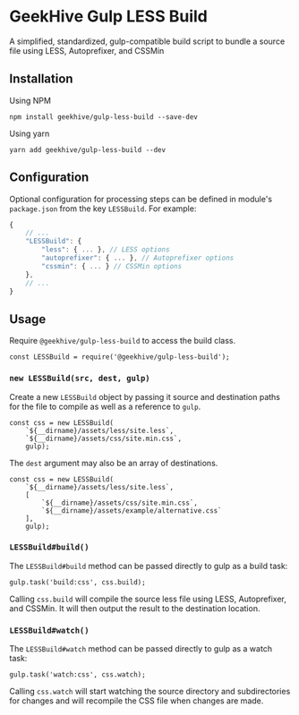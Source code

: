 # GeekHive Gulp LESS Build

A simplified, standardized, gulp-compatible build script to bundle a source file using LESS, Autoprefixer, and CSSMin

## Installation

Using NPM

```
npm install geekhive/gulp-less-build --save-dev
```

Using yarn

```
yarn add geekhive/gulp-less-build --dev
```

## Configuration

Optional configuration for processing steps can be defined in module's `package.json` from the key `LESSBuild`.  For example:

```js
{
    // ...
    "LESSBuild": {
        "less": { ... }, // LESS options
        "autoprefixer": { ... }, // Autoprefixer options
        "cssmin": { ... } // CSSMin options
    },
    // ...
}
```

## Usage

Require `@geekhive/gulp-less-build` to access the build class.

```
const LESSBuild = require('@geekhive/gulp-less-build');
```

### `new LESSBuild(src, dest, gulp)`

Create a new `LESSBuild` object by passing it source and destination paths for the file to compile as well as a reference to `gulp`.

```
const css = new LESSBuild(
    `${__dirname}/assets/less/site.less`,
    `${__dirname}/assets/css/site.min.css`,
    gulp);
```

The `dest` argument may also be an array of destinations.

```
const css = new LESSBuild(
    `${__dirname}/assets/less/site.less`,
    [
        `${__dirname}/assets/css/site.min.css`,
        `${__dirname}/assets/example/alternative.css`
    ],
    gulp);
```

### `LESSBuild#build()`

The `LESSBuild#build` method can be passed directly to gulp as a build task:

```
gulp.task('build:css', css.build);
```

Calling `css.build` will compile the source less file using LESS, Autoprefixer, and CSSMin. It will then output the result to the destination location.

### `LESSBuild#watch()`

The `LESSBuild#watch` method can be passed directly to gulp as a watch task:

```
gulp.task('watch:css', css.watch);
```

Calling `css.watch` will start watching the source directory and subdirectories for changes and will recompile the CSS file when changes are made.